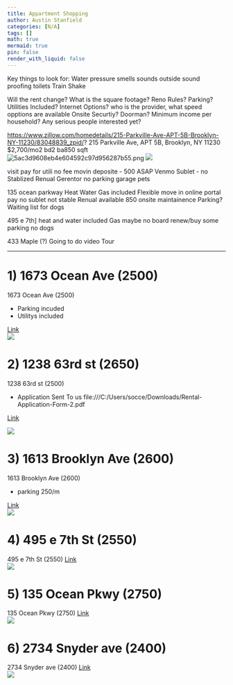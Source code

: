 ```yaml
---
title: Appartment Shopping
author: Austin Stanfield
categories: [N/A]
tags: []
math: true
mermaid: true
pin: false
render_with_liquid: false
---
```


Key things to look for: 
Water pressure
smells
sounds
outside sound proofing
toilets
Train Shake


Will the rent change?
What is the square footage?
Reno Rules?
Parking?
Utilities Included?
Internet Options? who is the provider, what speed opptions are available
Onsite Securtiy?
Doorman?
Minimum income per household?
Any serious people interested yet?



https://www.zillow.com/homedetails/215-Parkville-Ave-APT-5B-Brooklyn-NY-11230/83048839_zpid/?
215 Parkville Ave, APT 5B, Brooklyn, NY 11230
$2,700/mo2 bd2 ba850 sqft
![5ac3d9608eb4e604592c97d956287b55.png](:/1121235412134c24b0da23df9f938d49)
![](https://photos.zillowstatic.com/fp/8083422b7d23d6d1b46e67b9c8cd113d-uncropped_scaled_within_1536_1152.webp)

visit 
pay for utili
no fee
movin deposite - 500
ASAP
Venmo
Sublet - no
Stablized
Renual
Gerentor
no parking garage
pets



135 ocean parkway
Heat Water Gas included
Flexible move in
online portal pay
no sublet
not stable
Renual available
850
onsite maintainence
Parking?
Waiting list for dogs


495 e 7th]
heat and water included Gas maybe
no board 
renew/buy
some parking
no dogs

433 Maple (?) Going to do video Tour






---
# 1) 1673 Ocean Ave (2500)
1673 Ocean Ave (2500)
* Parking incuded
* Utilitys included

[Link](https://www.zillow.com/homedetails/1673-Ocean-Ave-6G-Brooklyn-NY-11230/2078111362_zpid/)  
![](
https://photos.zillowstatic.com/fp/76241b2273acd573efb4ad406a7eacb9-cc_ft_576.webp
)

# 2) 1238 63rd st (2650)
1238 63rd st (2500)
* Application Sent To us
file:///C:/Users/socce/Downloads/Rental-Application-Form-2.pdf

[Link](https://www.zillow.com/homedetails/1238-63rd-St-APT-D323-Brooklyn-NY-11219/2061008995_zpid/)  

![](
https://photos.zillowstatic.com/fp/726faafd76f41af58f0549e749bb0c53-cc_ft_384.webp
)

# 3) 1613 Brooklyn Ave (2600)
1613 Brooklyn Ave (2600)
* parking 250/m

[Link](https://www.zillow.com/homedetails/1613-Brooklyn-Ave-APT-605-Brooklyn-NY-11210/2060728681_zpid/)  
![](
https://photos.zillowstatic.com/fp/485b3b478f6609ca00f117d91601d1af-cc_ft_576.webp
)

# 4) 495 e 7th St (2550)
495 e 7th St (2550)
[Link](https://www.zillow.com/homedetails/495-E-7th-St-79-Brooklyn-NY-11218/2062151349_zpid/)  
![](https://photos.zillowstatic.com/fp/d8324c6069433c1a9c3c6facf73a845b-p_f.jpg)

# 5) 135 Ocean Pkwy (2750)
135 Ocean Pkwy (2750)
[Link](https://www.zillow.com/homedetails/135-Ocean-Pkwy-APT-11-Brooklyn-NY-11218/2060446926_zpid/)  
![](
https://photos.zillowstatic.com/fp/ca547fb6e3a51b45c57b647789b748f8-p_f.jpg
)

# 6) 2734 Snyder ave (2400)
2734 Snyder ave (2400)
[Link](https://www.zillow.com/homedetails/2734-Snyder-Ave-APT-3A-Brooklyn-NY-11226/2091309958_zpid/)  
![](
https://photos.zillowstatic.com/fp/5c4a4e9c27fce8155850ca42438de302-cc_ft_576.webp
)





